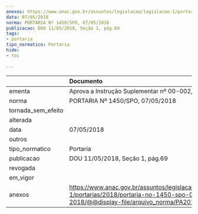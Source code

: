 ```yaml
---
anexos: https://www.anac.gov.br/assuntos/legislacao/legislacao-1/portarias/2018/portaria-no-1450-spo-07-05-2018/@@display-file/arquivo_norma/PA2018-1450.pdf
data: 07/05/2018
norma: PORTARIA Nº 1450/SPO, 07/05/2018
publicacao: DOU 11/05/2018, Seção 1, pág.69
tags:
- portaria
tipo_normatico: Portaria
hide: 
- toc 
 
---
```


|                    | Documento                                                                                                                                            |
|:-------------------|:-----------------------------------------------------------------------------------------------------------------------------------------------------|
| ementa             | Aprova a Instrução Suplementar nº 00-002, Revisão E.                                                                                                 |
| norma              | PORTARIA Nº 1450/SPO, 07/05/2018                                                                                                                     |
| tornada_sem_efeito |                                                                                                                                                      |
| alterada           |                                                                                                                                                      |
| data               | 07/05/2018                                                                                                                                           |
| outros             |                                                                                                                                                      |
| tipo_normatico     | Portaria                                                                                                                                             |
| publicacao         | DOU 11/05/2018, Seção 1, pág.69                                                                                                                      |
| revogada           |                                                                                                                                                      |
| em_vigor           |                                                                                                                                                      |
| anexos             | https://www.anac.gov.br/assuntos/legislacao/legislacao-1/portarias/2018/portaria-no-1450-spo-07-05-2018/@@display-file/arquivo_norma/PA2018-1450.pdf |